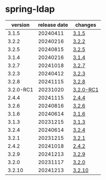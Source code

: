 # spring-ldap

|  version  | release date |               changes                |
|-----------|--------------|--------------------------------------|
| 3.1.5     | 20240411     | [3.1.5](./3.1.5-20240411.md)         |
| 3.2.2     | 20240216     | [3.2.2](./3.2.2-20240216.md)         |
| 3.2.5     | 20240815     | [3.2.5](./3.2.5-20240815.md)         |
| 3.1.4     | 20240216     | [3.1.4](./3.1.4-20240216.md)         |
| 3.2.7     | 20241018     | [3.2.7](./3.2.7-20241018.md)         |
| 3.2.3     | 20240412     | [3.2.3](./3.2.3-20240412.md)         |
| 3.2.8     | 20241115     | [3.2.8](./3.2.8-20241115.md)         |
| 3.2.0-RC1 | 20231020     | [3.2.0-RC1](./3.2.0-RC1-20231020.md) |
| 2.4.4     | 20241115     | [2.4.4](./2.4.4-20241115.md)         |
| 3.2.6     | 20240816     | [3.2.6](./3.2.6-20240816.md)         |
| 3.1.6     | 20240614     | [3.1.6](./3.1.6-20240614.md)         |
| 3.1.3     | 20231215     | [3.1.3](./3.1.3-20231215.md)         |
| 3.2.4     | 20240614     | [3.2.4](./3.2.4-20240614.md)         |
| 3.2.1     | 20231215     | [3.2.1](./3.2.1-20231215.md)         |
| 2.4.2     | 20241018     | [2.4.2](./2.4.2-20241018.md)         |
| 3.2.9     | 20241213     | [3.2.9](./3.2.9-20241213.md)         |
| 3.2.0     | 20231117     | [3.2.0](./3.2.0-20231117.md)         |
| 3.2.10    | 20241213     | [3.2.10](./3.2.10-20241213.md)       |

